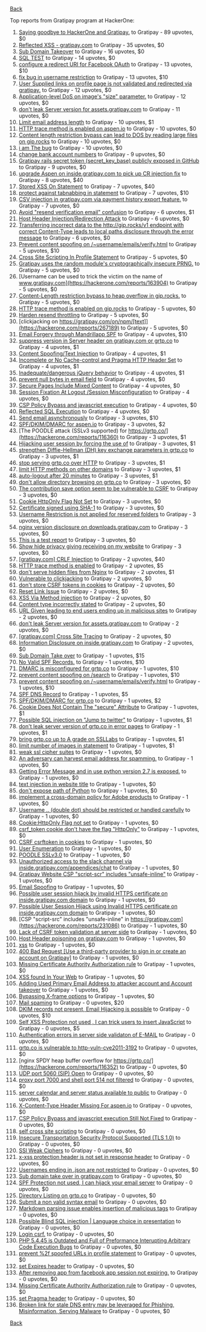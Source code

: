 [Back](../README.md)

Top reports from Gratipay program at HackerOne:

1. [Saying goodbye to HackerOne and Gratipay.](https://hackerone.com/reports/286728) to Gratipay - 89 upvotes, $0
2. [Reflected XSS - gratipay.com](https://hackerone.com/reports/262852) to Gratipay - 35 upvotes, $0
3. [Sub Domain Takeover](https://hackerone.com/reports/221133) to Gratipay - 16 upvotes, $0
4. [SQL TEST](https://hackerone.com/reports/248037) to Gratipay - 14 upvotes, $0
5. [configure a redirect URI for Facebook OAuth](https://hackerone.com/reports/140432) to Gratipay - 13 upvotes, $10
6. [fix bug in username restriction](https://hackerone.com/reports/128121) to Gratipay - 13 upvotes, $10
7. [User Supplied links on profile page is not validated and redirected via gratipay.](https://hackerone.com/reports/151831) to Gratipay - 12 upvotes, $0
8. [Application-level DoS on image's "size" parameter.](https://hackerone.com/reports/247700) to Gratipay - 12 upvotes, $0
9. [don't leak Server version for assets.gratipay.com](https://hackerone.com/reports/149710) to Gratipay - 11 upvotes, $0
10. [Limit email address length](https://hackerone.com/reports/127995) to Gratipay - 10 upvotes, $1
11. [HTTP trace method is enabled on aspen.io](https://hackerone.com/reports/203409) to Gratipay - 10 upvotes, $0
12. [Content length restriction bypass can lead to DOS by reading large files on gip.rocks](https://hackerone.com/reports/203388) to Gratipay - 10 upvotes, $0
13. [i am The bug](https://hackerone.com/reports/284807) to Gratipay - 10 upvotes, $0
14. [change bank account numbers](https://hackerone.com/reports/90805) to Gratipay - 9 upvotes, $0
15. [Gratipay rails secret token (secret_key_base) publicly exposed in GitHub](https://hackerone.com/reports/262620) to Gratipay - 9 upvotes, $0
16. [upgrade Aspen on inside.gratipay.com to pick up CR injection fix](https://hackerone.com/reports/143139) to Gratipay - 8 upvotes, $40
17. [Stored XSS On Statement](https://hackerone.com/reports/84740) to Gratipay - 7 upvotes, $40
18. [protect against tabnabbing in statement](https://hackerone.com/reports/109161) to Gratipay - 7 upvotes, $10
19. [CSV injection in gratipay.com via payment history export feature.](https://hackerone.com/reports/219323) to Gratipay - 7 upvotes, $0
20. [Avoid "resend verification email" confusion](https://hackerone.com/reports/156542) to Gratipay - 6 upvotes, $1
21. [Host Header Injection/Redirection Attack](https://hackerone.com/reports/157465) to Gratipay - 6 upvotes, $0
22. [Transferring incorrect data to the http://gip.rocks/v1 endpoint with correct Content-Type leads to local paths disclosure through the error message](https://hackerone.com/reports/219601) to Gratipay - 6 upvotes, $0
23. [Prevent content spoofing on /~username/emails/verify.html](https://hackerone.com/reports/117187) to Gratipay - 5 upvotes, $10
24. [Cross Site Scripting In Profile Statement](https://hackerone.com/reports/162120) to Gratipay - 5 upvotes, $0
25. [Gratipay uses the random module's cryptographically insecure PRNG.](https://hackerone.com/reports/190373) to Gratipay - 5 upvotes, $0
26. [Username can be used to trick the victim on the name of www.gratipay.com](https://hackerone.com/reports/163904) to Gratipay - 5 upvotes, $0
27. [Content-Length restriction bypass to heap overflow in gip.rocks.](https://hackerone.com/reports/214449) to Gratipay - 5 upvotes, $0
28. [HTTP trace method is enabled on gip.rocks](https://hackerone.com/reports/203384) to Gratipay - 5 upvotes, $0
29. [Harden resend throttling](https://hackerone.com/reports/108645) to Gratipay - 5 upvotes, $0
30. [clickjacking on https://gratipay.com/on/npm/[text]](https://hackerone.com/reports/267189) to Gratipay - 5 upvotes, $0
31. [Email Forgery through Mandrillapp SPF](https://hackerone.com/reports/117097) to Gratipay - 4 upvotes, $10
32. [suppress version in Server header on gratipay.com or grtp.co](https://hackerone.com/reports/123742) to Gratipay - 4 upvotes, $1
33. [Content Spoofing/Text Injection](https://hackerone.com/reports/154921) to Gratipay - 4 upvotes, $1
34. [Incomplete or No Cache-control and Pragma HTTP Header Set](https://hackerone.com/reports/185833) to Gratipay - 4 upvotes, $1
35. [Inadequate/dangerous jQuery behavior](https://hackerone.com/reports/211149) to Gratipay - 4 upvotes, $1
36. [prevent null bytes in email field](https://hackerone.com/reports/150917) to Gratipay - 4 upvotes, $0
37. [Secure Pages Include Mixed Content](https://hackerone.com/reports/185835) to Gratipay - 4 upvotes, $0
38. [Session Fixation At Logout /Session Misconfiguration](https://hackerone.com/reports/193556) to Gratipay - 4 upvotes, $0
39. [CSP Policy Bypass and javascript execution](https://hackerone.com/reports/241192) to Gratipay - 4 upvotes, $0
40. [Reflected SQL Execution](https://hackerone.com/reports/284811) to Gratipay - 4 upvotes, $0
41. [Send email asynchronously](https://hackerone.com/reports/128856) to Gratipay - 3 upvotes, $10
42. [SPF/DKIM/DMARC for aspen.io](https://hackerone.com/reports/117159) to Gratipay - 3 upvotes, $2
43. [The POODLE attack (SSLv3 supported) for https://grtp.co/](https://hackerone.com/reports/116360) to Gratipay - 3 upvotes, $1
44. [Hijacking user session by forcing the use of](https://hackerone.com/reports/124976) to Gratipay - 3 upvotes, $1
45. [strengthen Diffie-Hellman (DH) key exchange parameters in grtp.co](https://hackerone.com/reports/117458) to Gratipay - 3 upvotes, $1
46. [stop serving grtp.co over HTTP](https://hackerone.com/reports/117330) to Gratipay - 3 upvotes, $1
47. [limit HTTP methods on other domains](https://hackerone.com/reports/117142) to Gratipay - 3 upvotes, $1
48. [auto-logout after 20 minutes](https://hackerone.com/reports/123897) to Gratipay - 3 upvotes, $1
49. [don't allow directory browsing on grtp.co](https://hackerone.com/reports/151295) to Gratipay - 3 upvotes, $0
50. [The contribution save option seem to be vulnerable to CSRF](https://hackerone.com/reports/151827) to Gratipay - 3 upvotes, $0
51. [Cookie HttpOnly Flag Not Set](https://hackerone.com/reports/190194) to Gratipay - 3 upvotes, $0
52. [Certificate signed using SHA-1](https://hackerone.com/reports/190015) to Gratipay - 3 upvotes, $0
53. [Username Restriction is not applied for reserved folders](https://hackerone.com/reports/163949) to Gratipay - 3 upvotes, $0
54. [nginx version disclosure on downloads.gratipay.com](https://hackerone.com/reports/157507) to Gratipay - 3 upvotes, $0
55. [This is a test report](https://hackerone.com/reports/151165) to Gratipay - 3 upvotes, $0
56. [Show hide privacy giving receiving on my website](https://hackerone.com/reports/262088) to Gratipay - 3 upvotes, $0
57. [[gratipay.com] CRLF Injection](https://hackerone.com/reports/79552) to Gratipay - 2 upvotes, $40
58. [HTTP trace method is enabled](https://hackerone.com/reports/109054) to Gratipay - 2 upvotes, $5
59. [don't serve hidden files from Nginx](https://hackerone.com/reports/120026) to Gratipay - 2 upvotes, $1
60. [Vulnerable to clickjacking](https://hackerone.com/reports/123782) to Gratipay - 2 upvotes, $0
61. [don't store CSRF tokens in cookies](https://hackerone.com/reports/140377) to Gratipay - 2 upvotes, $0
62. [Reset Link Issue](https://hackerone.com/reports/161918) to Gratipay - 2 upvotes, $0
63. [XSS Via Method injection](https://hackerone.com/reports/161621) to Gratipay - 2 upvotes, $0
64. [Content type incorrectly stated](https://hackerone.com/reports/190964) to Gratipay - 2 upvotes, $0
65. [URL Given leading to end users ending up in malicious sites](https://hackerone.com/reports/209821) to Gratipay - 2 upvotes, $0
66. [don't leak Server version for assets.gratipay.com](https://hackerone.com/reports/151302) to Gratipay - 2 upvotes, $0
67. [[gratipay.com] Cross Site Tracing](https://hackerone.com/reports/152834) to Gratipay - 2 upvotes, $0
68. [Information Disclosure on inside.gratipay.com](https://hackerone.com/reports/267213) to Gratipay - 2 upvotes, $0
69. [Sub Domain Take over](https://hackerone.com/reports/111078) to Gratipay - 1 upvotes, $15
70. [No Valid SPF Records.](https://hackerone.com/reports/116973) to Gratipay - 1 upvotes, $10
71. [DMARC is misconfigured for grtp.co](https://hackerone.com/reports/117325) to Gratipay - 1 upvotes, $10
72. [prevent content spoofing on /search](https://hackerone.com/reports/115284) to Gratipay - 1 upvotes, $10
73. [prevent content spoofing on /~username/emails/verify.html](https://hackerone.com/reports/126010) to Gratipay - 1 upvotes, $10
74. [SPF DNS Record](https://hackerone.com/reports/115275) to Gratipay - 1 upvotes, $5
75. [SPF/DKIM/DMARC for grtp.co](https://hackerone.com/reports/117149) to Gratipay - 1 upvotes, $2
76. [Cookie Does Not Contain The "secure" Attribute](https://hackerone.com/reports/123849) to Gratipay - 1 upvotes, $1
77. [Possible SQL injection on "Jump to twitter"](https://hackerone.com/reports/81701) to Gratipay - 1 upvotes, $1
78. [don't leak server version of grtp.co in error pages](https://hackerone.com/reports/136720) to Gratipay - 1 upvotes, $1
79. [bring grtp.co up to A grade on SSLLabs](https://hackerone.com/reports/131065) to Gratipay - 1 upvotes, $1
80. [limit number of images in statement](https://hackerone.com/reports/117739) to Gratipay - 1 upvotes, $1
81. [weak ssl cipher suites](https://hackerone.com/reports/76303) to Gratipay - 1 upvotes, $0
82. [An adversary can harvest email address for spamming.](https://hackerone.com/reports/128035) to Gratipay - 1 upvotes, $0
83. [Getting Error Message and in use python version 2.7 is exposed.](https://hackerone.com/reports/128041) to Gratipay - 1 upvotes, $0
84. [text injection in website title](https://hackerone.com/reports/128764) to Gratipay - 1 upvotes, $0
85. [don't expose path of Python](https://hackerone.com/reports/138659) to Gratipay - 1 upvotes, $0
86. [implement a cross-domain policy for Adobe products](https://hackerone.com/reports/90778) to Gratipay - 1 upvotes, $0
87. [Username .. (double dot) should be restricted or handled carefully](https://hackerone.com/reports/152477) to Gratipay - 1 upvotes, $0
88. [Cookie:HttpOnly Flag not set](https://hackerone.com/reports/157563) to Gratipay - 1 upvotes, $0
89. [csrf_token cookie don't have the flag "HttpOnly"](https://hackerone.com/reports/123900) to Gratipay - 1 upvotes, $0
90. [CSRF csrftoken in cookies](https://hackerone.com/reports/174228) to Gratipay - 1 upvotes, $0
91. [User Enumeration](https://hackerone.com/reports/192986) to Gratipay - 1 upvotes, $0
92. [POODLE SSLv3.0](https://hackerone.com/reports/219499) to Gratipay - 1 upvotes, $0
93. [Unauthorized access to the slack channel via inside.gratipay.com/appendices/chat](https://hackerone.com/reports/226648) to Gratipay - 1 upvotes, $0
94. [Gratipay Website CSP "script-scr" includes "unsafe-inline"](https://hackerone.com/reports/231510) to Gratipay - 1 upvotes, $0
95. [Email Spoofing](https://hackerone.com/reports/240987) to Gratipay - 1 upvotes, $0
96. [Possible user session hijack by invalid HTTPS certificate on inside.gratipay.com domain](https://hackerone.com/reports/241892) to Gratipay - 1 upvotes, $0
97. [Possible User Session Hijack using Invalid HTTPS certificate on inside.gratipay.com domain](https://hackerone.com/reports/242622) to Gratipay - 1 upvotes, $0
98. [CSP "script-src" includes "unsafe-inline" in https://gratipay.com](https://hackerone.com/reports/231086) to Gratipay - 1 upvotes, $0
99. [Lack of CSRF token validation at server side](https://hackerone.com/reports/163815) to Gratipay - 1 upvotes, $0
100. [Host Header poisoning on gratipay.com](https://hackerone.com/reports/158482) to Gratipay - 1 upvotes, $0
101. [xss](https://hackerone.com/reports/262005) to Gratipay - 1 upvotes, $0
102. [400 Bad Request [Use a third-party provider to sign in or create an account on Gratipay]](https://hackerone.com/reports/267212) to Gratipay - 1 upvotes, $0
103. [Missing Certificate Authority Authorization rule](https://hackerone.com/reports/261706) to Gratipay - 1 upvotes, $0
104. [XSS found In Your Web](https://hackerone.com/reports/164922) to Gratipay - 1 upvotes, $0
105. [Adding Used Primary Email Address to attacker account and Account takeover](https://hackerone.com/reports/273647) to Gratipay - 1 upvotes, $0
106. [Bypassing X-frame options](https://hackerone.com/reports/283951) to Gratipay - 1 upvotes, $0
107. [Mail spaming](https://hackerone.com/reports/87531) to Gratipay - 0 upvotes, $20
108. [DKIM records not present, Email Hijacking is possible](https://hackerone.com/reports/84287) to Gratipay - 0 upvotes, $10
109. [Self XSS Protection not used , I can trick users to insert JavaScript](https://hackerone.com/reports/76307) to Gratipay - 0 upvotes, $5
110. [Authentication errors in server side validaton of E-MAIL](https://hackerone.com/reports/80883) to Gratipay - 0 upvotes, $0
111. [grtp.co is vulnerable to http-vuln-cve2011-3192](https://hackerone.com/reports/112687) to Gratipay - 0 upvotes, $0
112. [nginx SPDY heap buffer overflow for https://grtp.co/](https://hackerone.com/reports/116352) to Gratipay - 0 upvotes, $0
113. [UDP port 5060 (SIP) Open](https://hackerone.com/reports/116774) to Gratipay - 0 upvotes, $0
114. [proxy port 7000 and shell port 514 not filtered](https://hackerone.com/reports/116618) to Gratipay - 0 upvotes, $0
115. [server calendar and server status available to public](https://hackerone.com/reports/116621) to Gratipay - 0 upvotes, $0
116. [X-Content-Type Header Missing For aspen.io](https://hackerone.com/reports/118033) to Gratipay - 0 upvotes, $0
117. [CSP Policy Bypass and javascript execution Still Not Fixed](https://hackerone.com/reports/241341) to Gratipay - 0 upvotes, $0
118. [self cross site scripting](https://hackerone.com/reports/245762) to Gratipay - 0 upvotes, $0
119. [Insecure Transportation Security Protocol Supported (TLS 1.0)](https://hackerone.com/reports/163812) to Gratipay - 0 upvotes, $0
120. [SSl Weak Ciphers](https://hackerone.com/reports/244070) to Gratipay - 0 upvotes, $0
121. [x-xss protection header is not set in response header](https://hackerone.com/reports/162336) to Gratipay - 0 upvotes, $0
122. [Usernames ending in .json are not restricted](https://hackerone.com/reports/161935) to Gratipay - 0 upvotes, $0
123. [Sub domain take over in gratipay.com](https://hackerone.com/reports/257331) to Gratipay - 0 upvotes, $0
124. [SPF Protection not used, I can hijack your email server](https://hackerone.com/reports/93157) to Gratipay - 0 upvotes, $0
125. [Directory Listing on grtp.co](https://hackerone.com/reports/109116) to Gratipay - 0 upvotes, $0
126. [Submit a non valid syntax email](https://hackerone.com/reports/131053) to Gratipay - 0 upvotes, $0
127. [Markdown parsing issue enables insertion of malicious tags](https://hackerone.com/reports/116512) to Gratipay - 0 upvotes, $0
128. [Possible Blind SQL injection | Language choice in presentation](https://hackerone.com/reports/131047) to Gratipay - 0 upvotes, $0
129. [Login csrf.](https://hackerone.com/reports/117195) to Gratipay - 0 upvotes, $0
130. [PHP 5.4.45 is Outdated and Full of Preformance Interupting Arbitrary Code Execution Bugs](https://hackerone.com/reports/131452) to Gratipay - 0 upvotes, $0
131. [prevent %2f spoofed URLs in profile statement](https://hackerone.com/reports/128910) to Gratipay - 0 upvotes, $0
132. [set Expires header](https://hackerone.com/reports/145207) to Gratipay - 0 upvotes, $0
133. [After removing app from facebook app session not expiring.](https://hackerone.com/reports/129209) to Gratipay - 0 upvotes, $0
134. [Missing Certificate Authority Authorization rule](https://hackerone.com/reports/260928) to Gratipay - 0 upvotes, $0
135. [set Pragma header](https://hackerone.com/reports/145206) to Gratipay - 0 upvotes, $0
136. [Broken link for stale DNS entry may be leveraged for Phishing, Misinformation, Serving Malware](https://hackerone.com/reports/279351) to Gratipay - 0 upvotes, $0


[Back](../README.md)